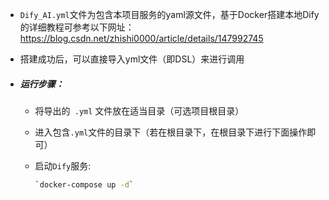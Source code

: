 * `Dify_AI.yml`文件为包含本项目服务的yaml源文件，基于Docker搭建本地Dify的详细教程可参考以下网址：https://blog.csdn.net/zhishi0000/article/details/147992745

* 搭建成功后，可以直接导入yml文件（即DSL）来进行调用

* ##### 运行步骤：

  * 将导出的` .yml` 文件放在适当目录（可选项目根目录）

  * 进入包含`.yml`文件的目录下（若在根目录下，在根目录下进行下面操作即可）

  * 启动`Dify`服务:  

    ```bash
    `docker-compose up -d`
    ```
